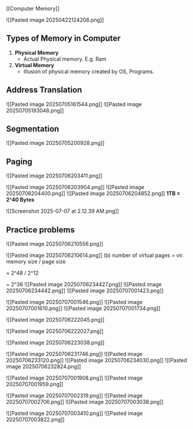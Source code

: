 [[Computer Memory]]

![[Pasted image 20250422124208.png]]
## Types of Memory in Computer

1. **Physical Memory**
	- Actual Physical memory. E.g. Ram
2. **Virtual Memory**
	- Illusion of physical memory created by OS, Programs.

## Address Translation

![[Pasted image 20250705161544.png]]
![[Pasted image 20250705193048.png]]

## Segmentation
![[Pasted image 20250705200928.png]]

## Paging
![[Pasted image 20250706203411.png]]

![[Pasted image 20250706203904.png]]
![[Pasted image 20250706204400.png]]
![[Pasted image 20250706204852.png]]
**1TB = 2^40 Bytes**


![[Screenshot 2025-07-07 at 2.12.39 AM.png]]
## Practice problems

![[Pasted image 20250706210556.png]]

![[Pasted image 20250706210614.png]]
(b)
number of virtual pages = vir. memory size / page size

= 2^48 / 2^12

= 2^36
![[Pasted image 20250706234427.png]]
![[Pasted image 20250706234442.png]]
![[Pasted image 20250707001423.png]]

![[Pasted image 20250707001546.png]]
![[Pasted image 20250707001610.png]]
![[Pasted image 20250707001734.png]]






![[Pasted image 20250706222045.png]]

![[Pasted image 20250706222027.png]]


![[Pasted image 20250706223038.png]]

![[Pasted image 20250706231746.png]]
![[Pasted image 20250706233120.png]]
![[Pasted image 20250706234030.png]]
![[Pasted image 20250706232824.png]]


![[Pasted image 20250707001908.png]]
![[Pasted image 20250707001959.png]]

![[Pasted image 20250707002319.png]]
![[Pasted image 20250707002706.png]]
![[Pasted image 20250707003038.png]]


![[Pasted image 20250707003410.png]]
![[Pasted image 20250707003822.png]]





